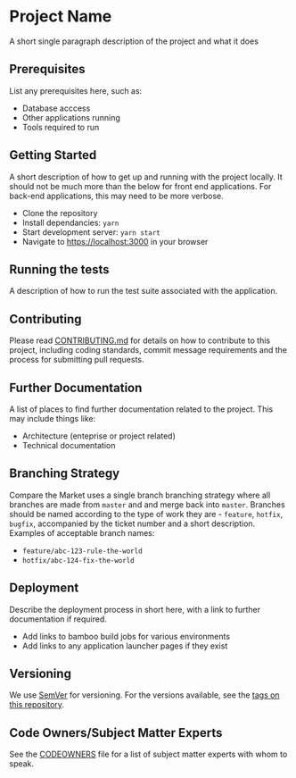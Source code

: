 # Project Name

A short single paragraph description of the project and what it does

## Prerequisites

List any prerequisites here, such as:

* Database acccess
* Other applications running
* Tools required to run

## Getting Started

A short description of how to get up and running with the project locally. It
should not be much more than the below for front end applications. For back-end
applications, this may need to be more verbose.

* Clone the repository
* Install dependancies: `yarn`
* Start development server: `yarn start`
* Navigate to <https://localhost:3000> in your browser

## Running the tests

A description of how to run the test suite associated with the application.

## Contributing

Please read [CONTRIBUTING.md][contributing] for details on how to contribute to
this project, including coding standards, commit message requirements and the
process for submitting pull requests.

## Further Documentation

A list of places to find further documentation related to the project. This may
include things like:

* Architecture (enteprise or project related)
* Technical documentation

## Branching Strategy

Compare the Market uses a single branch branching strategy where all branches
are made from `master` and and merge back into `master`. Branches should be
named according to the type of work they are - `feature`, `hotfix`, `bugfix`, 
accompanied by the ticket number and a short description. Examples of acceptable
branch names:

* `feature/abc-123-rule-the-world`
* `hotfix/abc-124-fix-the-world`

## Deployment

Describe the deployment process in short here, with a link to further
documentation if required.

* Add links to bamboo build jobs for various environments
* Add links to any application launcher pages if they exist

## Versioning

We use [SemVer][semver] for versioning. For the versions available, see the 
[tags on this repository][tags]. 

## Code Owners/Subject Matter Experts

See the [CODEOWNERS](codeowners) file for a list of subject matter experts with 
whom to speak.

[contributing]: https://www.github.com/comparethemarketau/atlas-react/blob/banking/CONTRIBUTING.md
[semver]: http://semver.org/
[tags]: https://github.com/comparethemarketau/${repo-name}/tags
[codeowners]: https://www.github.com/comparethemarketau/${repo-name}/blob/master/.github/CODEOWNERS